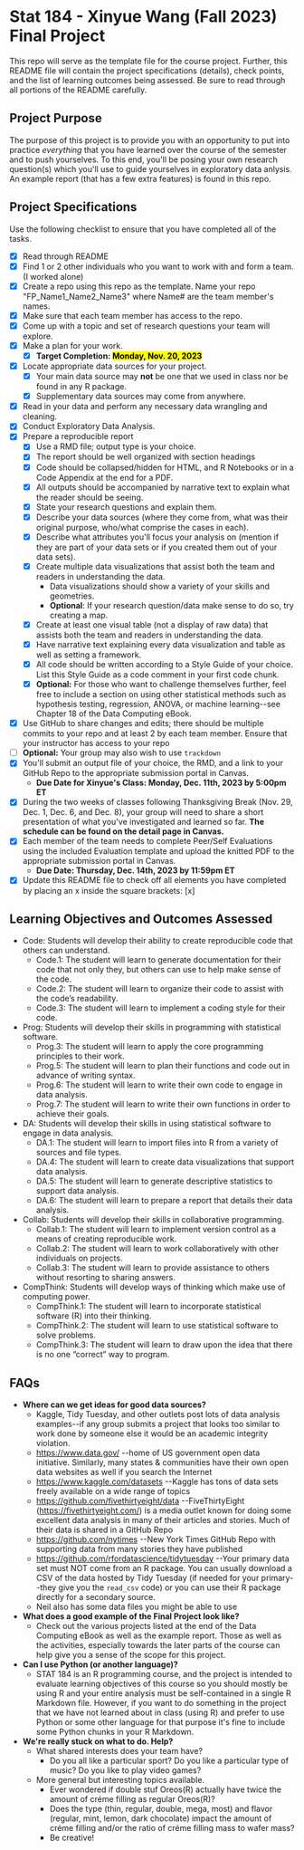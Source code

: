 # Stat 184 - Xinyue Wang (Fall 2023) Final Project

This repo will serve as the template file for the course project. Further, this README file will contain the project specifications (details), check points, and the list of learning outcomes being assessed. Be sure to read through all portions of the README carefully.

## Project Purpose

The purpose of this project is to provide you with an opportunity to put into practice *everything* that you have learned over the course of the semester and to push yourselves. To this end, you'll be posing your own research question(s) which you'll use to guide yourselves in exploratory data anlysis. An example report (that has a few extra features) is found in this repo.

## Project Specifications 

Use the following checklist to ensure that you have completed all of the tasks.

- [X] Read through README
- [X] Find 1 or 2 other individuals who you want to work with and form a team. (I worked alone)
- [X] Create a repo using this repo as the template. Name your repo "FP_Name1_Name2_Name3" where Name# are the team member's names.
- [X] Make sure that each team member has access to the repo.
- [X] Come up with a topic and set of research questions your team will explore.
- [X] Make a plan for your work.
  - [X] __Target Completion: <mark>Monday, Nov. 20, 2023</mark>__
- [X] Locate appropriate data sources for your project.
  - [X] Your main data source may __not__ be one that we used in class nor be found in any R package.
  - [X] Supplementary data sources may come from anywhere.
- [X] Read in your data and perform any necessary data wrangling and cleaning.
- [X] Conduct Exploratory Data Analysis.
- [X] Prepare a reproducible report
  - [X] Use a RMD file; output type is your choice.
  - [X] The report should be well organized with section headings
  - [X] Code should be collapsed/hidden for HTML, and R Notebooks or in a Code Appendix at the end for a PDF.
  - [X] All outputs should be accompanied by narrative text to explain what the reader should be seeing.
  - [X] State your research questions and explain them.
  - [X] Describe your data sources (where they come from, what was their original purpose, who/what comprise the cases in each).
  - [X] Describe what attributes you'll focus your analysis on (mention if they are part of your data sets or if you created them out of your data sets).
  - [X] Create multiple data visualizations that assist both the team and readers in understanding the data.
    - Data visualizations should show a variety of your skills and geometries.
    - __Optional__: If your research question/data make sense to do so, try creating a map.
  - [X] Create at least one visual table (not a display of raw data) that assists both the team and readers in understanding the data.
  - [X] Have narrative text explaining every data visualization and table as well as setting a framework.
  - [X] All code should be written according to a Style Guide of your choice. List this Style Guide as a code comment in your first code chunk.
  - [X] __Optional:__ For those who want to challenge themselves further, feel free to include a section on using other statistical methods such as hypothesis testing, regression, ANOVA, or machine learning--see Chapter 18 of the Data Computing eBook.
- [X] Use GitHub to share changes and edits; there should be multiple commits to your repo and at least 2 by each team member. Ensure that your instructor has access to your repo
- [ ] __Optional:__ Your group may also wish to use `trackdown`
- [X] You'll submit an output file of your choice, the RMD, and a link to your GitHub Repo to the appropriate submission portal in Canvas.
    - __Due Date for Xinyue's Class: Monday, Dec. 11th, 2023 by 5:00pm ET__
- [X] During the two weeks of classes following Thanksgiving Break (Nov. 29, Dec. 1, Dec. 6, and Dec. 8), your group will need to share a short presentation of what you've investigated and learned so far. __The schedule can be found on the detail page in Canvas.__
- [X] Each member of the team needs to complete Peer/Self Evaluations using the included Evaluation template and upload the knitted PDF to the appropriate submission portal in Canvas.
    - __Due Date: Thursday, Dec. 14th, 2023 by 11:59pm ET__
- [X] Update this README file to check off all elements you have completed by placing an x inside the square brackets: [x]

## Learning Objectives and Outcomes Assessed
+ Code: Students will develop their ability to create reproducible code that others can understand.
  + Code.1: The student will learn to generate documentation for their code that not only they, but others can use to help make sense of the code.
  + Code.2: The student will learn to organize their code to assist with the code’s readability.
  + Code.3: The student will learn to implement a coding style for their code.
+ Prog: Students will develop their skills in programming with statistical software.
  + Prog.3: The student will learn to apply the core programming principles to their work.
  + Prog.5: The student will learn to plan their functions and code out in advance of writing syntax.
  + Prog.6: The student will learn to write their own code to engage in data analysis.
  + Prog.7: The student will learn to write their own functions in order to achieve their goals.
+ DA: Students will develop their skills in using statistical software to engage in data analysis.
  + DA.1: The student will learn to import files into R from a variety of sources and file types.
  + DA.4: The student will learn to create data visualizations that support data analysis.
  + DA.5: The student will learn to generate descriptive statistics to support data analysis.
  + DA.6: The student will learn to prepare a report that details their data analysis.
+ Collab: Students will develop their skills in collaborative programming.
  + Collab.1: The student will learn to implement version control as a means of creating reproducible work.
  + Collab.2: The student will learn to work collaboratively with other individuals on projects.
  + Collab.3: The student will learn to provide assistance to others without resorting to sharing answers.
+ CompThink: Students will develop ways of thinking which make use of computing power.
  + CompThink.1: The student will learn to incorporate statistical software (R) into their thinking.
  + CompThink.2: The student will learn to use statistical software to solve problems.
  + CompThink.3: The student will learn to draw upon the idea that there is no one “correct” way to program.

## FAQs
+ __Where can we get ideas for good data sources?__
  - Kaggle, Tidy Tuesday, and other outlets post lots of data analysis examples--if any group submits a project that looks too similar to work done by someone else it would be an academic integrity violation.  
  - https://www.data.gov/ --home of US government open data initiative.  Similarly, many states & communities have their own open data websites as well if you search the Internet
  - https://www.kaggle.com/datasets --Kaggle has tons of data sets freely available on a wide range of topics
  - https://github.com/fivethirtyeight/data --FiveThirtyEight (https://fivethirtyeight.com/) is a media outlet known for doing some excellent data analysis in many of their articles and stories.  Much of their data is shared in a GitHub Repo
  - https://github.com/nytimes --New York Times GitHub Repo with supporting data from many stories they have published
  - https://github.com/rfordatascience/tidytuesday --Your primary data set must NOT come from an R package.  You can usually download a CSV of the data hosted by Tidy Tuesday (if needed for your primary--they give you the `read_csv` code) or you can use their R package directly for a secondary source.
  - Neil also has some data files you might be able to use
+ __What does a good example of the Final Project look like?__
  - Check out the various projects listed at the end of the Data Computing eBook as well as the example report. Those as well as the activities, especially towards the later parts of the course can help give you a sense of the scope for this project.  
+ __Can I use Python (or another language)?__
  - STAT 184 is an R programming course, and the project is intended to evaluate learning objectives of this course so you should mostly be using R and your entire analysis must be self-contained in a single R Markdown file. However, if you want to do something in the project that we have not learned about in class (using R) and prefer to use Python or some other language for that purpose it's fine to include some Python chunks in your R Markdown.
+ __We're really stuck on what to do. Help?__
  - What shared interests does your team have?
    - Do you all like a particular sport? Do you like a particular type of music? Do you like to play video games?
  - More general but interesting topics available.
    - Ever wondered if double stuf Oreos(R) actually have twice the amount of créme filling as regular Oreos(R)?
    - Does the type (thin, regular, double, mega, most) and flavor (regular, mint, lemon, dark chocolate) impact the amount of créme filling and/or the ratio of créme filling mass to wafer mass?
    - Be creative!
